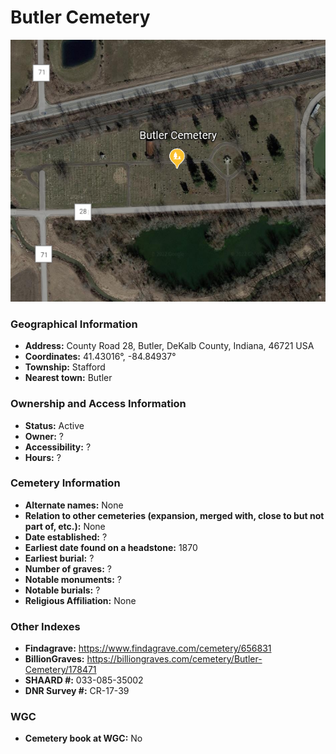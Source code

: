 # Butler Cemetery
![Butler Cemetery on Google Earth](https://github.com/FyoAtEPL/DeKalbCemeteries/blob/main/images/mapImages/ButlerEarth.png "Butler Cemetery on Google Earth")
### Geographical Information
- **Address:** County Road 28, Butler, DeKalb County, Indiana, 46721 USA
- **Coordinates:** 41.43016°, -84.84937°
- **Township:** Stafford
- **Nearest town:** Butler

### Ownership and Access Information
- **Status:** Active
- **Owner:** ?
- **Accessibility:** ?
- **Hours:** ?

### Cemetery Information
- **Alternate names:** None
- **Relation to other cemeteries (expansion, merged with, close to but not part of, etc.):** None
- **Date established:** ?
- **Earliest date found on a headstone:** 1870
- **Earliest burial:** ?
- **Number of graves:** ?
- **Notable monuments:** ?
- **Notable burials:** ?
- **Religious Affiliation:** None

### Other Indexes
- **Findagrave:** https://www.findagrave.com/cemetery/656831
- **BillionGraves:** https://billiongraves.com/cemetery/Butler-Cemetery/178471
- **SHAARD #:** 033-085-35002
- **DNR Survey #:** CR-17-39


### WGC
- **Cemetery book at WGC:** No
